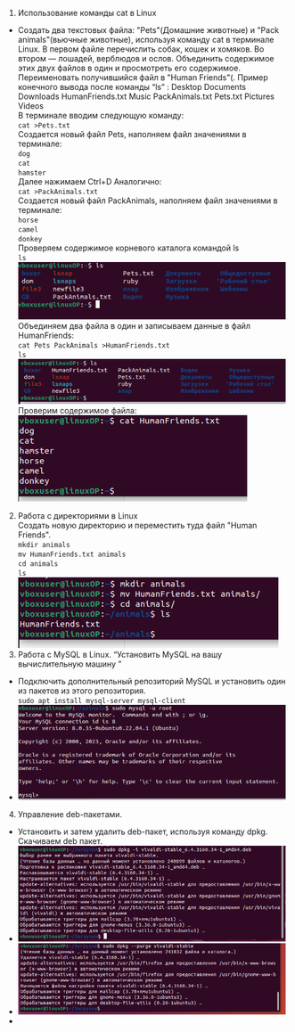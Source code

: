 1. Использование команды cat в Linux
- Создать два текстовых файла: "Pets"(Домашние животные) и "Pack animals"(вьючные животные), используя команду cat в терминале Linux. В первом файле перечислить собак, кошек и хомяков. Во втором — лошадей, верблюдов и ослов.
Объединить содержимое этих двух файлов в один и просмотреть его содержимое.
Переименовать получившийся файл в "Human Friends"(. Пример конечного вывода после команды “ls” : Desktop Documents Downloads HumanFriends.txt Music PackAnimals.txt Pets.txt Pictures Videos  
В терминале вводим следующую команду:  
`cat >Pets.txt`  
Создается новый файл Pets, наполняем файл значениями в терминале:  
`dog`  
`cat`  
`hamster`   
Далее нажимаем Ctrl+D Аналогично:  
`cat >PackAnimals.txt`  
Создается новый файл PackAnimals, наполняем файл значениями в терминале:  
`horse`  
`camel`  
`donkey`  
Проверяем содержимое корневого каталога командой ls  
`ls`  
![1.png](screenshot%2F1.png)  
Объединяем два файла в один и записываем данные в файл HumanFriends:  
`cat Pets PackAnimals >HumanFriends.txt`  
`ls`  
![2.png](screenshot%2F2.png)  
Проверим содержимое файла:  
![3.png](screenshot%2F3.png)  
2. Работа с директориями в Linux  
  Создать новую директорию и переместить туда файл "Human Friends".  
   `mkdir animals`  
   `mv HumanFriends.txt animals`  
   `cd animals`  
   `ls`  
![4.png](screenshot%2F4.png)
3. Работа с MySQL в Linux. “Установить MySQL на вашу вычислительную машину ”  
- Подключить дополнительный репозиторий MySQL и установить один из пакетов из этого репозитория.  
`sudo apt install mysql-server mysql-client`  
- ![5.png](screenshot%2F5.png)
4. Управление deb-пакетами.  
- Установить и затем удалить deb-пакет, используя команду dpkg. Скачиваем deb пакет.
- ![6.png](screenshot%2F6.png)  
- ![7.png](screenshot%2F7.png)
- 